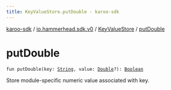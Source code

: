 ```yaml
---
title: KeyValueStore.putDouble - karoo-sdk
---
```


[karoo-sdk](../../index.html) / [io.hammerhead.sdk.v0](../index.html) / [KeyValueStore](index.html) / [putDouble](./put-double.html)

# putDouble

`fun putDouble(key: `[`String`](https://kotlinlang.org/api/latest/jvm/stdlib/kotlin/-string/index.html)`, value: `[`Double`](https://kotlinlang.org/api/latest/jvm/stdlib/kotlin/-double/index.html)`?): `[`Boolean`](https://kotlinlang.org/api/latest/jvm/stdlib/kotlin/-boolean/index.html)

Store module-specific numeric value associated with key.

